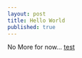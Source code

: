 ```yaml
---
layout: post
title: Hello World
published: true
---
```


No More for now...
[test](../my_collection.md)
